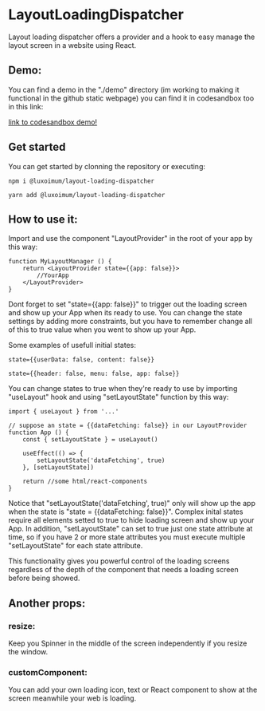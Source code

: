 # LayoutLoadingDispatcher
Layout loading dispatcher offers a provider and a hook to easy manage the layout screen in a website using React.

## Demo:

You can find a demo in the "./demo" directory (im working to making it functional in the github static webpage) you can find it in codesandbox too in this link:

[link to codesandbox demo!](https://codesandbox.io/s/lld-demo-1-oc4qn)

## Get started
You can get started by clonning the repository or executing:
 
    npm i @luxoimum/layout-loading-dispatcher
    
    yarn add @luxoimum/layout-loading-dispatcher
    
## How to use it:

Import and use the component "LayoutProvider" in the root of your app by this way:
    
    function MyLayoutManager () {
        return <LayoutProvider state={{app: false}}>
            //YourApp
        </LayoutProvider>
    }
    
Dont forget to set "state={{app: false}}" to trigger out the loading screen and show up your App when its ready to use. You can change the state settings by adding more constraints, but you have to remember change all of this to true value when you went to show up your App.

Some examples of usefull initial states:

    state={{userData: false, content: false}}

    state={{header: false, menu: false, app: false}}
    
You can change states to true when they're ready to use by importing "useLayout" hook and using "setLayoutState" function by this way:

    import { useLayout } from '...'

    // suppose an state = {{dataFetching: false}} in our LayoutProvider
    function App () {
        const { setLayoutState } = useLayout()

        useEffect(() => {
            setLayoutState('dataFetching', true)
        }, [setLayoutState])

        return //some html/react-components
    }

Notice that "setLayoutState('dataFetching', true)" only will show up the app when the state is "state = {{dataFetching: false}}". Complex inital states require all elements setted to true to hide loading screen and show up your App. In addition, "setLayoutState" can set to true just one state attribute at time, so if you have 2 or more state attributes you must execute multiple "setLayoutState" for each state attribute.

This functionality gives you powerful control of the loading screens regardless of the depth of the component that needs a loading screen before being showed.

## Another props:

### resize:

Keep you Spinner in the middle of the screen independently if you resize the window.

### customComponent: 

You can add your own loading icon, text or React component to show at the screen meanwhile your web is loading. 

